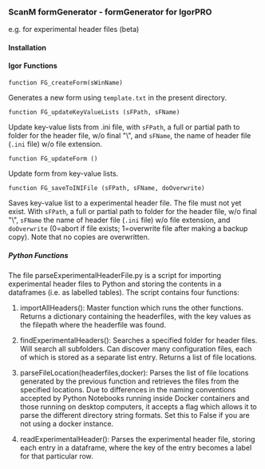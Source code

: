 ### ScanM formGenerator - formGenerator for IgorPRO

e.g. for experimental header files (beta)

#### Installation




#### Igor Functions

``function FG_createForm(sWinName)``

Generates a new form using ``template.txt`` in the present directory.

``function FG_updateKeyValueLists (sFPath, sFName)``

Update key-value lists from .ini file, with ``sFPath``, a full or partial path to folder for the header file, w/o final "\\", and ``sFName``, the name of header file (``.ini`` file) w/o file extension.

``function FG_updateForm ()``

Update form from key-value lists.

``function FG_saveToINIFile (sFPath, sFName, doOverwrite)``

Saves key-value list to a experimental header file. The file must not yet exist. With ``sFPath``, a full or partial path to folder for the header file, w/o final "\\", ``sFName`` the name of header file (``.ini`` file) w/o file extension, and ``doOverwrite`` (0=abort if file exists; 1=overwrite file after making a backup copy).  Note that no copies are overwritten.

##### Python Functions

The file parseExperimentalHeaderFile.py is a script for importing experimental header files to Python and storing the contents in a dataframes (i.e. as labelled tables). The script contains four functions:

1. importAllHeaders(): Master function which runs the other functions. Returns a dictionary containing the headerfiles, with the key values as the filepath where the headerfile was found.

2. findExperimentalHeaders(): Searches a specified folder for header files. Will search all subfolders. Can discover many configuration files, each of which is stored as a separate list entry. Returns a list of file locations.

3. parseFileLocation(headerfiles,docker): Parses the list of file locations generated by the previous function and retrieves the files from the specified locations. Due to differences in the naming conventions accepted by Python Notebooks running inside Docker containers and those running on desktop computers, it accepts a flag which allows it to parse the different directory string formats. Set this to False if you are not using a docker instance.

4. readExperimentalHeader(): Parses the experimental header file, storing each entry in a dataframe, where the key of the entry becomes a label for that particular row. 

